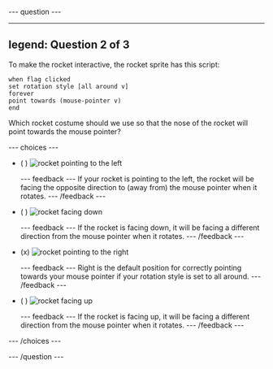 --- question ---

---
legend: Question 2 of 3
---

To make the rocket interactive, the rocket sprite has this script:

```blocks3
when flag clicked
set rotation style [all around v]
forever
point towards (mouse-pointer v)
end
```

Which rocket costume should we use so that the nose of the rocket will point towards the mouse pointer?

--- choices ---

- ( ) ![rocket pointing to the left](images/rocket_left.png)

  --- feedback ---
If your rocket is pointing to the left, the rocket will be facing the opposite direction to (away from) the mouse pointer when it rotates.
  --- /feedback ---

- ( ) ![rocket facing down](images/rocket_down.png)

  --- feedback ---
If the rocket is facing down, it will be facing a different direction from the mouse pointer when it rotates.
  --- /feedback ---

- (x) ![rocket pointing to the right](images/rocket_right.png)

  --- feedback ---
Right is the default position for correctly pointing towards your mouse pointer if your rotation style is set to all around.
  --- /feedback ---

- ( ) ![rocket facing up](images/rocket_up.png)

  --- feedback ---
If the rocket is facing up, it will be facing a different direction from the mouse pointer when it rotates.
  --- /feedback ---
  
--- /choices ---

--- /question ---
